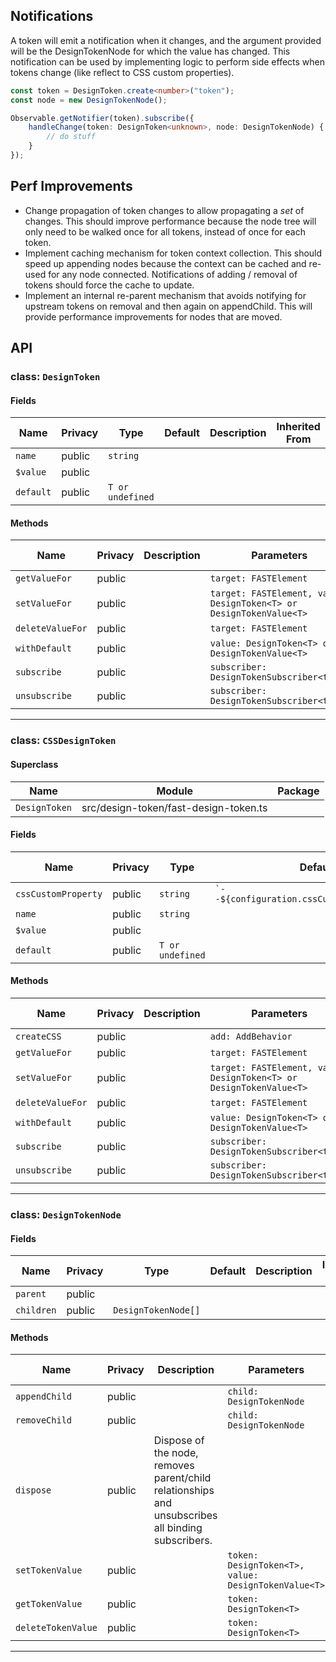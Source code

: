 ## Notifications
A token will emit a notification when it changes, and the argument provided will be the DesignTokenNode for which the value has changed. This notification can be used by implementing logic to perform side effects when tokens change (like reflect to CSS custom properties).

```ts
const token = DesignToken.create<number>("token");
const node = new DesignTokenNode();

Observable.getNotifier(token).subscribe({
    handleChange(token: DesignToken<unknown>, node: DesignTokenNode) {
        // do stuff
    }
});
```

## Perf Improvements
- Change propagation of token changes to allow propagating a *set* of changes. This should improve performance because the node tree will only need to be walked once for all tokens, instead of once for each token.
- Implement caching mechanism for token context collection. This should speed up appending nodes because the context can be cached and re-used for any node connected. Notifications of adding / removal of tokens should force the cache to update.
- Implement an internal re-parent mechanism that avoids notifying for upstream tokens on removal and then again on appendChild. This will provide performance improvements for nodes that are moved.

## API





### class: `DesignToken`

#### Fields

| Name      | Privacy | Type             | Default | Description | Inherited From |
| --------- | ------- | ---------------- | ------- | ----------- | -------------- |
| `name`    | public  | `string`         |         |             |                |
| `$value`  | public  |                  |         |             |                |
| `default` | public  | `T or undefined` |         |             |                |

#### Methods

| Name             | Privacy | Description | Parameters                                                          | Return | Inherited From |
| ---------------- | ------- | ----------- | ------------------------------------------------------------------- | ------ | -------------- |
| `getValueFor`    | public  |             | `target: FASTElement`                                               | `T`    |                |
| `setValueFor`    | public  |             | `target: FASTElement, value: DesignToken<T> or DesignTokenValue<T>` | `void` |                |
| `deleteValueFor` | public  |             | `target: FASTElement`                                               | `this` |                |
| `withDefault`    | public  |             | `value: DesignToken<T> or DesignTokenValue<T>`                      | `this` |                |
| `subscribe`      | public  |             | `subscriber: DesignTokenSubscriber<this>`                           | `void` |                |
| `unsubscribe`    | public  |             | `subscriber: DesignTokenSubscriber<this>`                           | `void` |                |

<hr/>

### class: `CSSDesignToken`

#### Superclass

| Name          | Module                                | Package |
| ------------- | ------------------------------------- | ------- |
| `DesignToken` | src/design-token/fast-design-token.ts |         |

#### Fields

| Name                | Privacy | Type             | Default                                          | Description | Inherited From |
| ------------------- | ------- | ---------------- | ------------------------------------------------ | ----------- | -------------- |
| `cssCustomProperty` | public  | `string`         | `` `--${configuration.cssCustomPropertyName}` `` |             |                |
| `name`              | public  | `string`         |                                                  |             | DesignToken    |
| `$value`            | public  |                  |                                                  |             | DesignToken    |
| `default`           | public  | `T or undefined` |                                                  |             | DesignToken    |

#### Methods

| Name             | Privacy | Description | Parameters                                                          | Return             | Inherited From |
| ---------------- | ------- | ----------- | ------------------------------------------------------------------- | ------------------ | -------------- |
| `createCSS`      | public  |             | `add: AddBehavior`                                                  | `ComposableStyles` |                |
| `getValueFor`    | public  |             | `target: FASTElement`                                               | `T`                | DesignToken    |
| `setValueFor`    | public  |             | `target: FASTElement, value: DesignToken<T> or DesignTokenValue<T>` | `void`             | DesignToken    |
| `deleteValueFor` | public  |             | `target: FASTElement`                                               | `this`             | DesignToken    |
| `withDefault`    | public  |             | `value: DesignToken<T> or DesignTokenValue<T>`                      | `this`             | DesignToken    |
| `subscribe`      | public  |             | `subscriber: DesignTokenSubscriber<this>`                           | `void`             | DesignToken    |
| `unsubscribe`    | public  |             | `subscriber: DesignTokenSubscriber<this>`                           | `void`             | DesignToken    |

<hr/>



### class: `DesignTokenNode`

#### Fields

| Name       | Privacy | Type                | Default | Description | Inherited From |
| ---------- | ------- | ------------------- | ------- | ----------- | -------------- |
| `parent`   | public  |                     |         |             |                |
| `children` | public  | `DesignTokenNode[]` |         |             |                |

#### Methods

| Name               | Privacy | Description                                                                                       | Parameters                                          | Return | Inherited From |
| ------------------ | ------- | ------------------------------------------------------------------------------------------------- | --------------------------------------------------- | ------ | -------------- |
| `appendChild`      | public  |                                                                                                   | `child: DesignTokenNode`                            |        |                |
| `removeChild`      | public  |                                                                                                   | `child: DesignTokenNode`                            |        |                |
| `dispose`          | public  | Dispose of the node, removes parent/child relationships and unsubscribes all binding subscribers. |                                                     |        |                |
| `setTokenValue`    | public  |                                                                                                   | `token: DesignToken<T>, value: DesignTokenValue<T>` |        |                |
| `getTokenValue`    | public  |                                                                                                   | `token: DesignToken<T>`                             | `T`    |                |
| `deleteTokenValue` | public  |                                                                                                   | `token: DesignToken<T>`                             | `void` |                |

<hr/>




